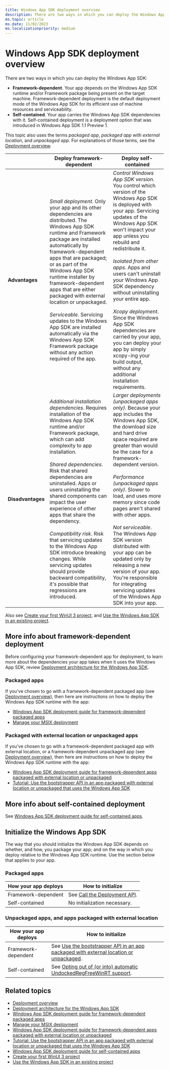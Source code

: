 ```yaml
---
title: Windows App SDK deployment overview
description: There are two ways in which you can deploy the Windows App SDK&mdash;framework-dependent or self-contained.
ms.topic: article
ms.date: 11/02/2023
ms.localizationpriority: medium
---
```


# Windows App SDK deployment overview

There are two ways in which you can deploy the Windows App SDK:

* **Framework-dependent**. Your app depends on the Windows App SDK runtime and/or Framework package being present on the target machine. Framework-dependent deployment is the default deployment mode of the Windows App SDK for its efficient use of machine resources and serviceability.
* **Self-contained**. Your app carries the Windows App SDK dependencies with it. Self-contained deployment is a deployment option that was introduced in Windows App SDK 1.1 Preview 1.

This topic also uses the terms *packaged app*, *packaged app with external location*, and *unpackaged app*. For explanations of those terms, see the [Deployment overview](./index.md).

| | Deploy framework-dependent | Deploy self-contained |
| - | - | - |
| **Advantages** | *Small deployment*. Only your app and its other dependencies are distributed. The Windows App SDK runtime and Framework package are installed automatically by framework-dependent apps that are packaged; or as part of the Windows App SDK runtime installer by framework-dependent apps that are either packaged with external location or unpackaged.<br/><br/>*Serviceable*. Servicing updates to the Windows App SDK are installed automatically via the Windows App SDK Framework package without any action required of the app. | *Control Windows App SDK version*. You control which version of the Windows App SDK is deployed with your app. Servicing updates of the Windows App SDK won't impact your app unless you rebuild and redistribute it.<br/><br/>*Isolated from other apps*. Apps and users can't uninstall your Windows App SDK dependency without uninstalling your entire app.<br/><br/>*Xcopy deployment*. Since the Windows App SDK dependencies are carried by your app, you can deploy your app by simply xcopy-ing your build output, without any additional installation requirements. |
| **Disadvantages** | *Additional installation dependencies*. Requires installation of the Windows App SDK runtime and/or Framework package, which can add complexity to app installation.<br/><br/>*Shared dependencies*. Risk that shared dependencies are uninstalled. Apps or users uninstalling the shared components can impact the user experience of other apps that share the dependency.<br/><br/>*Compatibility risk*. Risk that servicing updates to the Windows App SDK introduce breaking changes. While servicing updates should provide backward compatibility, it's possible that regressions are introduced. | *Larger deployments (unpackaged apps only)*. Because your app includes the Windows App SDK, the download size and hard drive space required are greater than would be the case for a framework-dependent version.<br/><br/>*Performance (unpackaged apps only)*. Slower to load, and uses more memory since code pages aren't shared with other apps.<br/><br/>*Not serviceable*. The Windows App SDK version distributed with your app can be updated only by releasing a new version of your app. You're responsible for integrating servicing updates of the Windows App SDK into your app. |

Also see [Create your first WinUI 3 project](../winui/winui3/create-your-first-winui3-app.md), and [Use the Windows App SDK in an existing project](../windows-app-sdk/use-windows-app-sdk-in-existing-project.md).

## More info about framework-dependent deployment

Before configuring your framework-dependent app for deployment, to learn more about the dependencies your app takes when it uses the Windows App SDK, review [Deployment architecture for the Windows App SDK](../windows-app-sdk/deployment-architecture.md).

### Packaged apps

If you've chosen to go with a framework-dependent packaged app (see [Deployment overview](./index.md)), then here are instructions on how to deploy the Windows App SDK runtime with the app:

* [Windows App SDK deployment guide for framework-dependent packaged apps](../windows-app-sdk/deploy-packaged-apps.md)
* [Manage your MSIX deployment](/windows/msix/desktop/managing-your-msix-deployment-overview)

### Packaged with external location or unpackaged apps

If you've chosen to go with a framework-dependent packaged app with external location, or a framework-dependent unpackaged app (see [Deployment overview](./index.md)), then here are instructions on how to deploy the Windows App SDK runtime with the app:

* [Windows App SDK deployment guide for framework-dependent apps packaged with external location or unpackaged](../windows-app-sdk/deploy-unpackaged-apps.md)
* [Tutorial: Use the bootstrapper API in an app packaged with external location or unpackaged that uses the Windows App SDK](../windows-app-sdk/tutorial-unpackaged-deployment.md)

## More info about self-contained deployment

See [Windows App SDK deployment guide for self-contained apps](./self-contained-deploy/deploy-self-contained-apps.md).

## Initialize the Windows App SDK

The way that you should initialize the Windows App SDK depends on whether, and how, you package your app; and on the way in which you deploy relative to the Windows App SDK runtime. Use the section below that applies to your app.

### Packaged apps

|How your app deploys|How to initialize|
|-|-|
|Framework-dependent|See [Call the Deployment API](../windows-app-sdk/deploy-packaged-apps.md#call-the-deployment-api).|
|Self-contained|No initialization necessary.|

### Unpackaged apps, and apps packaged with external location

|How your app deploys|How to initialize|
|-|-|
|Framework-dependent|See [Use the bootstrapper API in an app packaged with external location or unpackaged](../windows-app-sdk/tutorial-unpackaged-deployment.md).|
|Self-contained|See [Opting out of (or into) automatic UndockedRegFreeWinRT support](./self-contained-deploy/deploy-self-contained-apps.md#opting-out-of-or-into-automatic-undockedregfreewinrt-support).|

## Related topics

* [Deployment overview](./index.md)
* [Deployment architecture for the Windows App SDK](../windows-app-sdk/deployment-architecture.md)
* [Windows App SDK deployment guide for framework-dependent packaged apps](../windows-app-sdk/deploy-packaged-apps.md)
* [Manage your MSIX deployment](/windows/msix/desktop/managing-your-msix-deployment-overview)
* [Windows App SDK deployment guide for framework-dependent apps packaged with external location or unpackaged](../windows-app-sdk/deploy-unpackaged-apps.md)
* [Tutorial: Use the bootstrapper API in an app packaged with external location or unpackaged that uses the Windows App SDK](../windows-app-sdk/tutorial-unpackaged-deployment.md)
* [Windows App SDK deployment guide for self-contained apps](./self-contained-deploy/deploy-self-contained-apps.md)
* [Create your first WinUI 3 project](../winui/winui3/create-your-first-winui3-app.md)
* [Use the Windows App SDK in an existing project](../windows-app-sdk/use-windows-app-sdk-in-existing-project.md)